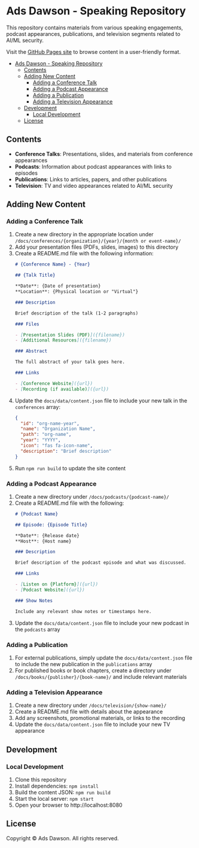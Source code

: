 # Ads Dawson - Speaking Repository

This repository contains materials from various speaking engagements, podcast appearances, publications, and television segments related to AI/ML security.

Visit the [GitHub Pages site](https://ganggreentempertatum.github.io/speaking/) to browse content in a user-friendly format.

- [Ads Dawson - Speaking Repository](#ads-dawson---speaking-repository)
  - [Contents](#contents)
  - [Adding New Content](#adding-new-content)
    - [Adding a Conference Talk](#adding-a-conference-talk)
    - [Adding a Podcast Appearance](#adding-a-podcast-appearance)
    - [Adding a Publication](#adding-a-publication)
    - [Adding a Television Appearance](#adding-a-television-appearance)
  - [Development](#development)
    - [Local Development](#local-development)
  - [License](#license)

## Contents

- **Conference Talks**: Presentations, slides, and materials from conference appearances
- **Podcasts**: Information about podcast appearances with links to episodes
- **Publications**: Links to articles, papers, and other publications
- **Television**: TV and video appearances related to AI/ML security

## Adding New Content

### Adding a Conference Talk

1. Create a new directory in the appropriate location under `/docs/conferences/{organization}/{year}/{month or event-name}/`
2. Add your presentation files (PDFs, slides, images) to this directory
3. Create a README.md file with the following information:
   ```markdown
   # {Conference Name} - {Year}

   ## {Talk Title}

   **Date**: {Date of presentation}
   **Location**: {Physical location or "Virtual"}

   ### Description

   Brief description of the talk (1-2 paragraphs)

   ### Files

   - [Presentation Slides (PDF)]({filename})
   - [Additional Resources]({filename})

   ### Abstract

   The full abstract of your talk goes here.

   ### Links

   - [Conference Website]({url})
   - [Recording (if available)]({url})
   ```
4. Update the `docs/data/content.json` file to include your new talk in the `conferences` array:
   ```json
   {
     "id": "org-name-year",
     "name": "Organization Name",
     "path": "org-name",
     "year": "YYYY",
     "icon": "fas fa-icon-name",
     "description": "Brief description"
   }
   ```
5. Run `npm run build` to update the site content

### Adding a Podcast Appearance

1. Create a new directory under `/docs/podcasts/{podcast-name}/`
2. Create a README.md file with the following:
   ```markdown
   # {Podcast Name}

   ## Episode: {Episode Title}

   **Date**: {Release date}
   **Host**: {Host name}

   ### Description

   Brief description of the podcast episode and what was discussed.

   ### Links

   - [Listen on {Platform}]({url})
   - [Podcast Website]({url})

   ### Show Notes

   Include any relevant show notes or timestamps here.
   ```
3. Update the `docs/data/content.json` file to include your new podcast in the `podcasts` array

### Adding a Publication

1. For external publications, simply update the `docs/data/content.json` file to include the new publication in the `publications` array
2. For published books or book chapters, create a directory under `/docs/books/{publisher}/{book-name}/` and include relevant materials

### Adding a Television Appearance

1. Create a new directory under `/docs/television/{show-name}/`
2. Create a README.md file with details about the appearance
3. Add any screenshots, promotional materials, or links to the recording
4. Update the `docs/data/content.json` file to include your new TV appearance

## Development

### Local Development

1. Clone this repository
2. Install dependencies: `npm install`
3. Build the content JSON: `npm run build`
4. Start the local server: `npm start`
5. Open your browser to http://localhost:8080

## License

Copyright © Ads Dawson. All rights reserved.

